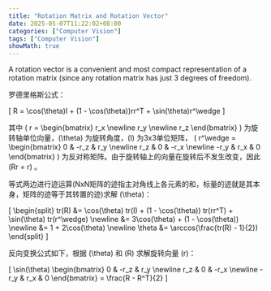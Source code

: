 ```yaml
---
title: "Rotation Matrix and Rotation Vector"
date: 2025-05-07T11:22:02+08:00
categories: ["Computer Vision"]
tags: ["Computer Vision"]
showMath: true
---
```


A rotation vector is a convenient and most compact representation of a rotation matrix (since any rotation matrix has just 3 degrees of freedom).
<!--more-->

罗德里格斯公式：

\[
R = \cos(\theta)I + (1 - \cos(\theta))rr^T + \sin(\theta)r^\wedge
\]

其中 \( r = \begin{bmatrix} r_x \newline r_y \newline r_z \end{bmatrix} \) 为旋转轴单位向量，\(\theta\) 为旋转角度，\(I\) 为3x3单位矩阵， \( r^\wedge = \begin{bmatrix} 0 & -r_z & r_y \newline r_z & 0 & -r_x \newline -r_y & r_x & 0 \end{bmatrix} \) 为反对称矩阵。由于旋转轴上的向量在旋转后不发生改变，因此 \(Rr = r\) 。

等式两边进行迹运算(NxN矩阵的迹指主对角线上各元素的和，标量的迹就是其本身，矩阵的迹等于其转置的迹)求解 \(\theta\)：

\[
\begin{split}
tr(R) &= \cos(\theta) tr(I) + (1 - \cos(\theta)) tr(rr^T) + \sin(\theta) tr(r^\wedge) \newline
&= 3\cos(\theta) + (1 - \cos(\theta)) \newline
&= 1 + 2\cos(\theta) \newline
\theta &= \arccos(\frac{tr(R) - 1}{2})
\end{split}
\]

反向变换公式如下，根据 \(\theta\) 和 \(R\) 求解旋转向量 \(r\)：

\[
\sin(\theta) \begin{bmatrix} 0 & -r_z & r_y \newline r_z & 0 & -r_x \newline -r_y & r_x & 0 \end{bmatrix} = \frac{R - R^T}{2}
\]
